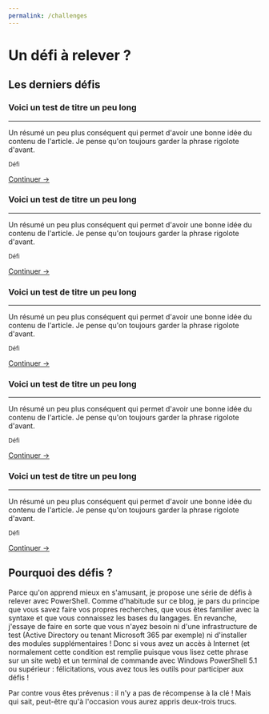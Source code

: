 ```yaml
---
permalink: /challenges
---
```


# Un défi à relever ?

## Les derniers défis

<div class="posts">
    <article>
        <div style="background-color: #f9c80e;" height="150px"></div>
        <h3>Voici un test de titre un peu long</h3>
        <hr>
        <p>Un résumé un peu plus conséquent qui permet d'avoir une bonne idée du contenu de l'article. Je pense qu'on toujours garder la phrase rigolote d'avant.</p>
        <p><small>Défi</small></p>
        <p><a href="/">Continuer →</a>
    </article>
    <article>
        <div style="background-color: #f9c80e;" height="150px"></div>
        <h3>Voici un test de titre un peu long</h3>
        <hr>
        <p>Un résumé un peu plus conséquent qui permet d'avoir une bonne idée du contenu de l'article. Je pense qu'on toujours garder la phrase rigolote d'avant.</p>
        <p><small>Défi</small></p>
        <p><a href="/">Continuer →</a>
    </article>
    <article>
        <div style="background-color: #f9c80e;" height="150px"></div>
        <h3>Voici un test de titre un peu long</h3>
        <hr>
        <p>Un résumé un peu plus conséquent qui permet d'avoir une bonne idée du contenu de l'article. Je pense qu'on toujours garder la phrase rigolote d'avant.</p>
        <p><small>Défi</small></p>
        <p><a href="/">Continuer →</a>
    </article>
    <article>
        <div style="background-color: #f9c80e;" height="150px"></div>
        <h3>Voici un test de titre un peu long</h3>
        <hr>
        <p>Un résumé un peu plus conséquent qui permet d'avoir une bonne idée du contenu de l'article. Je pense qu'on toujours garder la phrase rigolote d'avant.</p>
        <p><small>Défi</small></p>
        <p><a href="/">Continuer →</a>
    </article>
    <article>
        <div style="background-color: #f9c80e;" height="150px"></div>
        <h3>Voici un test de titre un peu long</h3>
        <hr>
        <p>Un résumé un peu plus conséquent qui permet d'avoir une bonne idée du contenu de l'article. Je pense qu'on toujours garder la phrase rigolote d'avant.</p>
        <p><small>Défi</small></p>
        <p><a href="/">Continuer →</a></p>
    </article>
</div>

## Pourquoi des défis ?

Parce qu'on apprend mieux en s'amusant, je propose une série de défis à relever avec PowerShell. Comme d'habitude sur ce blog, je pars du principe que vous savez faire vos propres recherches, que vous êtes familier avec la syntaxe et que vous connaissez les bases du langages. En revanche, j'essaye de faire en sorte que vous n'ayez besoin ni d'une infrastructure de test (Active Directory ou tenant Microsoft 365 par exemple) ni d'installer des modules supplémentaires ! Donc si vous avez un accès à Internet (et normalement cette condition est remplie puisque vous lisez cette phrase sur un site web) et un terminal de commande avec Windows PowerShell 5.1 ou supérieur : félicitations, vous avez tous les outils pour participer aux défis !

Par contre vous êtes prévenus : il n'y a pas de récompense à la clé ! Mais qui sait, peut-être qu'à l'occasion vous aurez appris deux-trois trucs.

